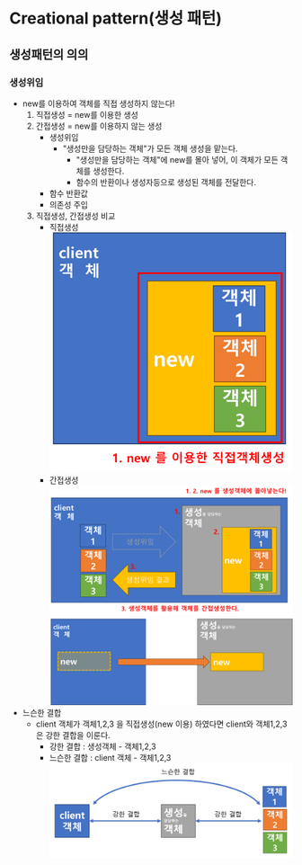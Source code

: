 # Creational pattern(생성 패턴)
## 생성패턴의 의의
### 생성위임
- new를 이용하여 객체를 직접 생성하지 않는다!
    1. 직접생성 = new를 이용한 생성
    2. 간접생성 = new를 이용하지 않는 생성
        - 생성위임
            - "생성만을 담당하는 객체"가 모든 객체 생성을 맡는다.
                - "생성만을 담당하는 객체"에 new를 몰아 넣어, 이 객체가 모든 객체를 생성한다.
                - 함수의 반환이나 생성자등으로 생성된 객체를 전달한다.
        - 함수 반환값
        - 의존성 주입
    3. 직접생성, 간접생성 비교
        - 직접생성
        ![Alt text](image.png)
        - 간접생성
        ![Alt text](image-1.png)
        ![Alt text](image-2.png)
- 느슨한 결합
    - client 객체가 객체1,2,3 을 직접생성(new 이용) 하였다면 client와 객체1,2,3은 강한 결합을 이룬다.
        - 강한 결합 : 생성객체 - 객체1,2,3
        - 느슨한 결합 : client 객체 - 객체1,2,3
        ![Alt text](image-4.png)




